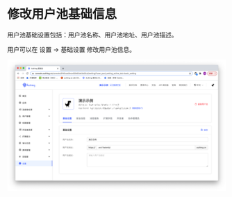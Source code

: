 # 修改用户池基础信息

用户池基础设置包括：用户池名称、用户池地址、用户池描述。

用户可以在 设置 -> 基础设置 修改用户池信息。

![](./images/basic-config.png)
